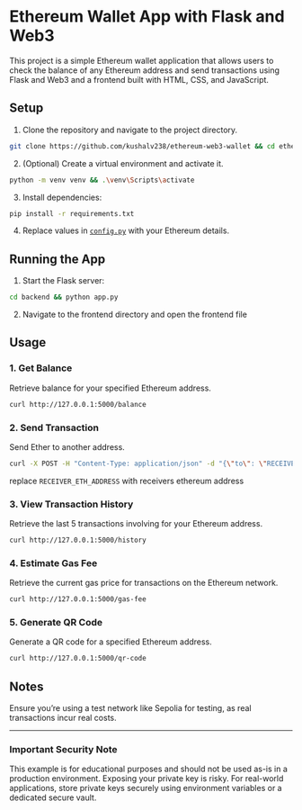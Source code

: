 # Ethereum Wallet App with Flask and Web3

This project is a simple Ethereum wallet application that allows users to check the balance of any Ethereum address and send transactions using Flask and Web3 and a frontend built with HTML, CSS, and JavaScript.

## Setup

1. Clone the repository and navigate to the project directory.
```bash
git clone https://github.com/kushalv238/ethereum-web3-wallet && cd ethereum-web3-wallet
```

2. (Optional) Create a virtual environment and activate it.
```bash
python -m venv venv && .\venv\Scripts\activate
```

3. Install dependencies:
```bash
pip install -r requirements.txt
```
4. Replace values in [`config.py`](backend/config.py) with your Ethereum details.

## Running the App

1. Start the Flask server:
```bash
cd backend && python app.py
```

2. Navigate to the frontend directory and open the frontend file

## Usage

### 1. Get Balance
Retrieve balance for your specified Ethereum address.
```bash
curl http://127.0.0.1:5000/balance
```

### 2. Send Transaction
Send Ether to another address.
```bash
curl -X POST -H "Content-Type: application/json" -d "{\"to\": \"RECEIVER_ETH_ADDRESS\", \"amount\": 0.01}" http://127.0.0.1:5000/send
```
replace `RECEIVER_ETH_ADDRESS` with receivers ethereum address

### 3. View Transaction History
Retrieve the last 5 transactions involving for your Ethereum address.

```bash
curl http://127.0.0.1:5000/history
```
### 4. Estimate Gas Fee
Retrieve the current gas price for transactions on the Ethereum network.

```bash
curl http://127.0.0.1:5000/gas-fee
```

### 5. Generate QR Code
Generate a QR code for a specified Ethereum address.

```bash
curl http://127.0.0.1:5000/qr-code
```

## Notes
Ensure you’re using a test network like Sepolia for testing, as real transactions incur real costs.


---

### Important Security Note

This example is for educational purposes and should not be used as-is in a production environment. Exposing your private key is risky. For real-world applications, store private keys securely using environment variables or a dedicated secure vault.